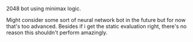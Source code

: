 2048 bot using minimax logic.

Might consider some sort of neural network bot in the future but for now that's too advanced. Besides if i get the static evaluation right, there's no reason this shouldn't perform amazingly.
